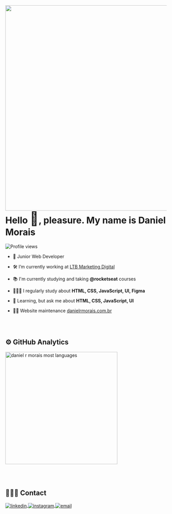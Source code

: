 <img align="right" height="640em" src="https://gist.githubusercontent.com/danielrmorais/1dd3d544838f1bc164698e750b2ee636/raw/2a60e63e76fad7307b999d3f210108f7dba284ac/githubcard_danielrm.svg"/>
<h1 align="left">Hello <span style="font-size: 2.6rem;">👋</span>, pleasure. My name is Daniel Morais</h1>
<p align="left"> <img src="https://komarev.com/ghpvc/?username=danielrmorais&color=blue" alt="Profile views" /> </p>

- 🚀 Junior Web Developer 

- 🛠️ I’m currently working at [LTB Marketing Digital](https://www.portalltb.com.br/)

- 📚 I'm currently studying and taking **@rocketseat** courses

- 👩🏻‍💻 I regularly study about **HTML, CSS, JavaScript, UI, Figma**

- 💬 Learning, but ask me about **HTML, CSS, JavaScript, UI**

- 👨‍💻 Website maintenance [danielrmorais.com.br](https://danielrmorais.com.br/)


<br><br>

<h2 align="left">⚙️ GitHub Analytics</h2>

<p align="left">
<img width="350em" src="https://github-readme-stats.vercel.app/api/?username=danielrmorais&layout=compact&theme=dark" alt="daniel r morais most languages"/>
</p>

<br><br>

<h2 align="left">🙋🏻‍♂️ Contact</h2>

<p align="left" style="background:none">
<a href="https://www.linkedin.com/in/danielrmorais/" target="_blank">
  <img align="center" src="https://img.shields.io/badge/-danielrmorais-05122A?style=flat&logo=linkedin" alt="linkedin"/>
</a>
<a href="https://instagram.com/odanmorais" target="_blank">
 <img align="center" src="https://img.shields.io/badge/-danielrmorais-05122A?style=flat&logo=instagram" alt="instagram"/>
</a>
<a href="mailto:danielrmorais@outlook.com" target="_blank">
 <img align="center" src="https://img.shields.io/badge/-danielrmorais-05122A?style=flat&logo=gmail" alt="email"/>
</a>
</p>
